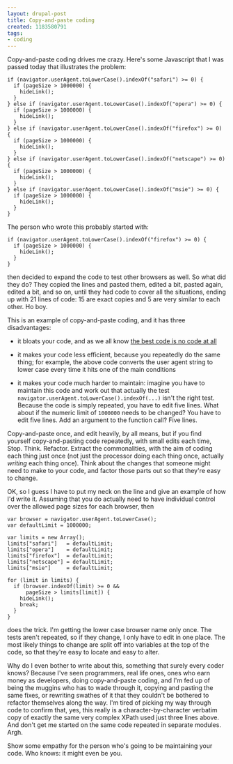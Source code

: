 ```yaml
---
layout: drupal-post
title: Copy-and-paste coding
created: 1183580791
tags:
- coding
---
```

Copy-and-paste coding drives me crazy. Here's some Javascript that I was passed today that illustrates the problem:

    if (navigator.userAgent.toLowerCase().indexOf("safari") >= 0) {
      if (pageSize > 1000000) {
        hideLink();
      }
    } else if (navigator.userAgent.toLowerCase().indexOf("opera") >= 0) {
      if (pageSize > 1000000) {
        hideLink();
      }
    } else if (navigator.userAgent.toLowerCase().indexOf("firefox") >= 0) {
      if (pageSize > 1000000) {
        hideLink();
      }
    } else if (navigator.userAgent.toLowerCase().indexOf("netscape") >= 0) {
      if (pageSize > 1000000) {
        hideLink();
      }
    } else if (navigator.userAgent.toLowerCase().indexOf("msie") >= 0) {
      if (pageSize > 1000000) {
        hideLink();
      }
    } 

The person who wrote this probably started with:

    if (navigator.userAgent.toLowerCase().indexOf("firefox") >= 0) {
      if (pageSize > 1000000) {
        hideLink();
      }
    }

then decided to expand the code to test other browsers as well. So what did they do? They copied the lines and pasted them, edited a bit, pasted again, edited a bit, and so on, until they had code to cover all the situations, ending up with 21 lines of code: 15 are exact copies and 5 are very similar to each other. Ho boy.

This is an example of copy-and-paste coding, and it has three disadvantages:

  * it bloats your code, and as we all know [the best code is no code at all][1]

  * it makes your code less efficient, because you repeatedly do the same thing; for example, the above code converts the user agent string to lower case every time it hits one of the main conditions

  * it makes your code much harder to maintain: imagine you have to maintain this code and work out that actually the test `navigator.userAgent.toLowerCase().indexOf(...)` isn't the right test. Because the code is simply repeated, you have to edit five lines. What about if the numeric limit of `1000000` needs to be changed? You have to edit five lines. Add an argument to the function call? Five lines.

[1]: http://www.codinghorror.com/blog/archives/000878.html "Coding Horror: The Best Code is No Code At All"

Copy-and-paste once, and edit heavily, by all means, but if you find yourself copy-and-pasting code repeatedly, with small edits each time, Stop. Think. Refactor. Extract the commonalities, with the aim of coding each thing just once (not just the processor doing each thing once, actually *writing* each thing once). Think about the changes that someone might need to make to your code, and factor those parts out so that they're easy to change.

OK, so I guess I have to put my neck on the line and give an example of how I'd write it. Assuming that you do actually need to have individual control over the allowed page sizes for each browser, then

    var browser = navigator.userAgent.toLowerCase();
    var defaultLimit = 1000000;

    var limits = new Array();
    limits["safari"]   = defaultLimit;
    limits["opera"]    = defaultLimit;
    limits["firefox"]  = defaultLimit;
    limits["netscape"] = defaultLimit;
    limits["msie"]     = defaultLimit;

    for (limit in limits) {
      if (browser.indexOf(limit) >= 0 &&
          pageSize > limits[limit]) {
        hideLink();
        break;
      }
    }

does the trick. I'm getting the lower case browser name only once. The tests aren't repeated, so if they change, I only have to edit in one place. The most likely things to change are split off into variables at the top of the code, so that they're easy to locate and easy to alter.

Why do I even bother to write about this, something that surely every coder knows? Because I've seen programmers, real life ones, ones who earn money as developers, doing copy-and-paste coding, and I'm fed up of being the muggins who has to wade through it, copying and pasting the same fixes, or rewriting swathes of it that they couldn't be bothered to refactor themselves along the way. I'm tired of picking my way through code to confirm that, yes, this really is a character-by-character verbatim copy of exactly the same very complex XPath used just three lines above. And don't get me started on the same code repeated in separate modules. Argh.

Show some empathy for the person who's going to be maintaining your code. Who knows: it might even be you.
